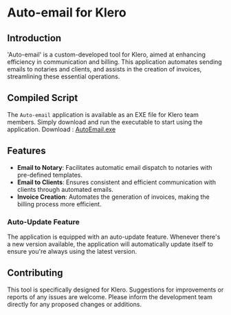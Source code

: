 # Auto-email for Klero

## Introduction
'Auto-email' is a custom-developed tool for Klero, aimed at enhancing efficiency in communication and billing. This application automates sending emails to notaries and clients, and assists in the creation of invoices, streamlining these essential operations.

## Compiled Script
The `Auto-email` application is available as an EXE file for Klero team members. Simply download and run the executable to start using the application. 
Download : [AutoEmail.exe](https://github.com/1chandan1/Auto-Email/raw/main/output/AutoEmail.exe)

## Features
- **Email to Notary**: Facilitates automatic email dispatch to notaries with pre-defined templates.
- **Email to Clients**: Ensures consistent and efficient communication with clients through automated emails.
- **Invoice Creation**: Automates the generation of invoices, making the billing process more efficient.

### Auto-Update Feature
The application is equipped with an auto-update feature. Whenever there's a new version available, the application will automatically update itself to ensure you're always using the latest version.

## Contributing
This tool is specifically designed for Klero. Suggestions for improvements or reports of any issues are welcome. Please inform the development team directly for any proposed changes or additions.






